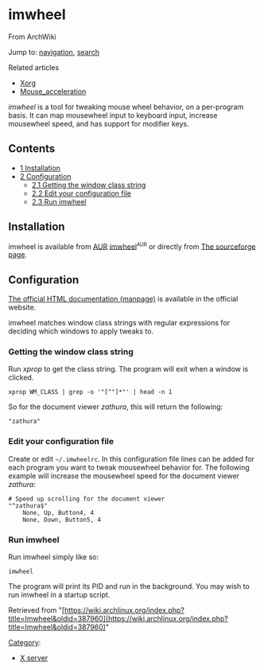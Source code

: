 # imwheel

From ArchWiki

Jump to: [navigation](#column-one), [search](#searchInput)

Related articles

*   [Xorg](/index.php/Xorg "Xorg")
*   [Mouse_acceleration](/index.php/Mouse_acceleration "Mouse acceleration")

_imwheel_ is a tool for tweaking mouse wheel behavior, on a per-program basis. It can map mousewheel input to keyboard input, increase mousewheel speed, and has support for modifier keys.

## Contents

*   [1 Installation](#Installation)
*   [2 Configuration](#Configuration)
    *   [2.1 Getting the window class string](#Getting_the_window_class_string)
    *   [2.2 Edit your configuration file](#Edit_your_configuration_file)
    *   [2.3 Run imwheel](#Run_imwheel)

## Installation

imwheel is available from [AUR](/index.php/AUR "AUR") [imwheel](https://aur.archlinux.org/packages/imwheel/)<sup><small>AUR</small></sup> or directly from [The sourceforge page](http://imwheel.sourceforge.net/).

## Configuration

[The official HTML documentation (manpage)](http://imwheel.sourceforge.net/imwheel.1.html) is available in the official website.

imwheel matches window class strings with regular expressions for deciding which windows to apply tweaks to.

### Getting the window class string

Run _xprop_ to get the class string. The program will exit when a window is clicked.

```
xprop WM_CLASS | grep -o '"[^"]*"' | head -n 1

```

So for the document viewer _zathura_, this will return the following:

```
"zathura"

```

### Edit your configuration file

Create or edit `~/.imwheelrc`. In this configuration file lines can be added for each program you want to tweak mousewheel behavior for. The following example will increase the mousewheel speed for the document viewer _zathura_:

```
# Speed up scrolling for the document viewer
"^zathura$"
    None, Up, Button4, 4
    None, Down, Button5, 4

```

### Run imwheel

Run imwheel simply like so:

```
imwheel

```

The program will print its PID and run in the background. You may wish to run imwheel in a startup script.

Retrieved from "[https://wiki.archlinux.org/index.php?title=Imwheel&oldid=387960](https://wiki.archlinux.org/index.php?title=Imwheel&oldid=387960)"

[Category](/index.php/Special:Categories "Special:Categories"):

*   [X server](/index.php/Category:X_server "Category:X server")